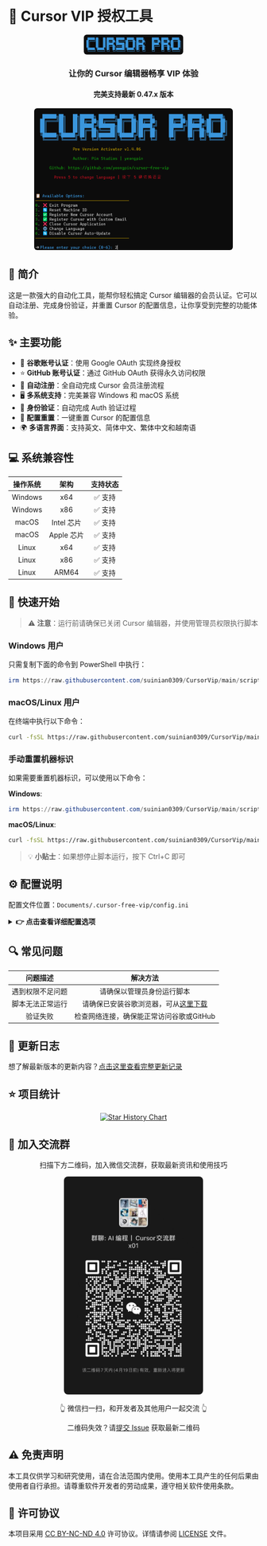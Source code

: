 # 🚀 Cursor VIP 授权工具

<div align="center">
<p align="center">
  <img src="./images/logo.png" alt="Cursor Pro Logo" width="200" style="border-radius: 6px;"/>
</p>

<h3>让你的 Cursor 编辑器畅享 VIP 体验</h3>
<h4>完美支持最新 0.47.x 版本</h4>

<p align="center">
  <img src="./images/new_2025-02-27_10-42-44.png" alt="new" width="400" style="border-radius: 6px;"/><br>
</p>
</div>

## 📖 简介

这是一款强大的自动化工具，能帮你轻松搞定 Cursor 编辑器的会员认证。它可以自动注册、完成身份验证，并重置 Cursor 的配置信息，让你享受到完整的功能体验。

## ✨ 主要功能

- 🌟 **谷歌账号认证**：使用 Google OAuth 实现终身授权
- ⭐ **GitHub 账号认证**：通过 GitHub OAuth 获得永久访问权限
- 🔄 **自动注册**：全自动完成 Cursor 会员注册流程
- 🖥️ **多系统支持**：完美兼容 Windows 和 macOS 系统
- 🔐 **身份验证**：自动完成 Auth 验证过程
- 🧹 **配置重置**：一键重置 Cursor 的配置信息
- 🌍 **多语言界面**：支持英文、简体中文、繁体中文和越南语

## 💻 系统兼容性

| 操作系统 | 架构 | 支持状态 |
|:-------:|:-----:|:-----:|
| Windows | x64 | ✅ 支持 |
| Windows | x86 | ✅ 支持 |
| macOS | Intel 芯片 | ✅ 支持 |
| macOS | Apple 芯片 | ✅ 支持 |
| Linux | x64 | ✅ 支持 |
| Linux | x86 | ✅ 支持 |
| Linux | ARM64 | ✅ 支持 |

## 🚀 快速开始

> ⚠️ **注意**：运行前请确保已关闭 Cursor 编辑器，并使用管理员权限执行脚本

### Windows 用户

只需复制下面的命令到 PowerShell 中执行：

```powershell
irm https://raw.githubusercontent.com/suinian0309/CursorVip/main/scripts/install.ps1 | iex
```

### macOS/Linux 用户

在终端中执行以下命令：

```bash
curl -fsSL https://raw.githubusercontent.com/suinian0309/CursorVip/main/scripts/install.sh -o install.sh && chmod +x install.sh && ./install.sh
```

### 手动重置机器标识

如果需要重置机器标识，可以使用以下命令：

**Windows**:
```powershell
irm https://raw.githubusercontent.com/suinian0309/CursorVip/main/scripts/reset.ps1 | iex
```

**macOS/Linux**:
```bash
curl -fsSL https://raw.githubusercontent.com/suinian0309/CursorVip/main/scripts/reset.sh | sudo bash
```

> 💡 **小贴士**：如果想停止脚本运行，按下 Ctrl+C 即可

## ⚙️ 配置说明

配置文件位置：`Documents/.cursor-free-vip/config.ini`

<details>
<summary><b>👉 点击查看详细配置选项</b></summary>

```
[Chrome]
# 谷歌浏览器路径
chromepath = C:\Program Files\Google/Chrome/Application/chrome.exe

[Turnstile]
# 人机验证等待时间
handle_turnstile_time = 2
# 人机验证随机等待时间（格式：1-3 或 1,3）
handle_turnstile_random_time = 1-3

[OSPaths]
# 存储文件路径
storage_path = /Users/username/Library/Application Support/Cursor/User/globalStorage/storage.json
# SQLite数据库路径
sqlite_path = /Users/username/Library/Application Support/Cursor/User/globalStorage/state.vscdb
# 机器ID路径
machine_id_path = /Users/username/Library/Application Support/Cursor/machineId

[Timing]
# 最小随机时间
min_random_time = 0.1
# 最大随机时间
max_random_time = 0.8
# 页面加载等待时间
page_load_wait = 0.1-0.8
# 输入等待时间
input_wait = 0.3-0.8
# 提交等待时间
submit_wait = 0.5-1.5
# 验证码输入等待时间
verification_code_input = 0.1-0.3
# 验证成功等待时间
verification_success_wait = 2-3
# 验证重试等待时间
verification_retry_wait = 2-3
# 邮件检查初始等待时间
email_check_initial_wait = 4-6
# 邮件刷新等待时间
email_refresh_wait = 2-4
# 设置页面加载等待时间
settings_page_load_wait = 1-2
# 失败重试时间
failed_retry_time = 0.5-1
# 重试间隔
retry_interval = 8-12
# 最大超时时间
max_timeout = 160
```
</details>

## 🔍 常见问题

| 问题描述 | 解决方法 |
|:--------------------------------------------------:|:------------------------------------------------:|
| 遇到权限不足问题 | 请确保以管理员身份运行脚本 |
| 脚本无法正常运行 | 请确保已安装谷歌浏览器，可从[这里下载](https://www.google.com/intl/en_pk/chrome/) |
| 验证失败 | 检查网络连接，确保能正常访问谷歌或GitHub |

## 📝 更新日志

想了解最新版本的更新内容？[点击这里查看完整更新记录](CHANGELOG.md)

## ⭐ 项目统计

<div align="center">

[![Star History Chart](https://api.star-history.com/svg?repos=suinian0309/CursorVip&type=Date)](https://star-history.com/#suinian0309/CursorVip&Date)

</div>

## 👥 加入交流群

<div align="center">
  <p>扫描下方二维码，加入微信交流群，获取最新资讯和使用技巧</p>
  <img src="./images/wechat_group.jpg" alt="微信交流群" width="280" style="border-radius: 8px;"/>
  <p>👆 微信扫一扫，和开发者及其他用户一起交流 👆</p>
  <p>二维码失效？请<a href="https://github.com/suinian0309/CursorVip/issues">提交 Issue</a> 获取最新二维码</p>
</div>

## ⚠️ 免责声明

本工具仅供学习和研究使用，请在合法范围内使用。使用本工具产生的任何后果由使用者自行承担。请尊重软件开发者的劳动成果，遵守相关软件使用条款。

## 📄 许可协议

本项目采用 [CC BY-NC-ND 4.0](https://creativecommons.org/licenses/by-nc-nd/4.0/) 许可协议。详情请参阅 [LICENSE](LICENSE.md) 文件。
